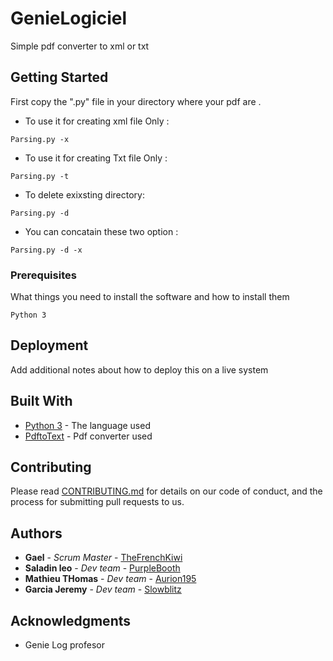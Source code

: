 # GenieLogiciel
Simple pdf converter to xml or txt 

## Getting Started
First copy the ".py" file in your directory where your pdf are .

* To use it for creating xml file Only :

```
Parsing.py -x

```

* To use it for creating Txt file Only :

```
Parsing.py -t

```

* To delete exixsting directory:

```
Parsing.py -d

```
* You can concatain these two option : 
```
Parsing.py -d -x

```
### Prerequisites

What things you need to install the software and how to install them

```
Python 3
```


## Deployment

Add additional notes about how to deploy this on a live system

## Built With

* [Python 3](https://docs.python.org/3/) - The language used
* [PdftoText](https://www.systutorials.com/docs/linux/man/1-pdftotext/) - Pdf converter used


## Contributing

Please read [CONTRIBUTING.md](https://github.com/TheFrenchKiwi/GenieLogiciel) for details on our code of conduct, and the process for submitting pull requests to us.


## Authors

* **Gael** - *Scrum Master* - [TheFrenchKiwi](https://github.com/TheFrenchKiwi)
* **Saladin leo** - *Dev team* - [PurpleBooth](https://github.com/PurpleBooth)
* **Mathieu THomas** - *Dev team* - [Aurion195](https://github.com/Aurion195)
* **Garcia Jeremy** - *Dev team* - [Slowblitz](https://github.com/Slowblitz)





## Acknowledgments

* Genie Log profesor

